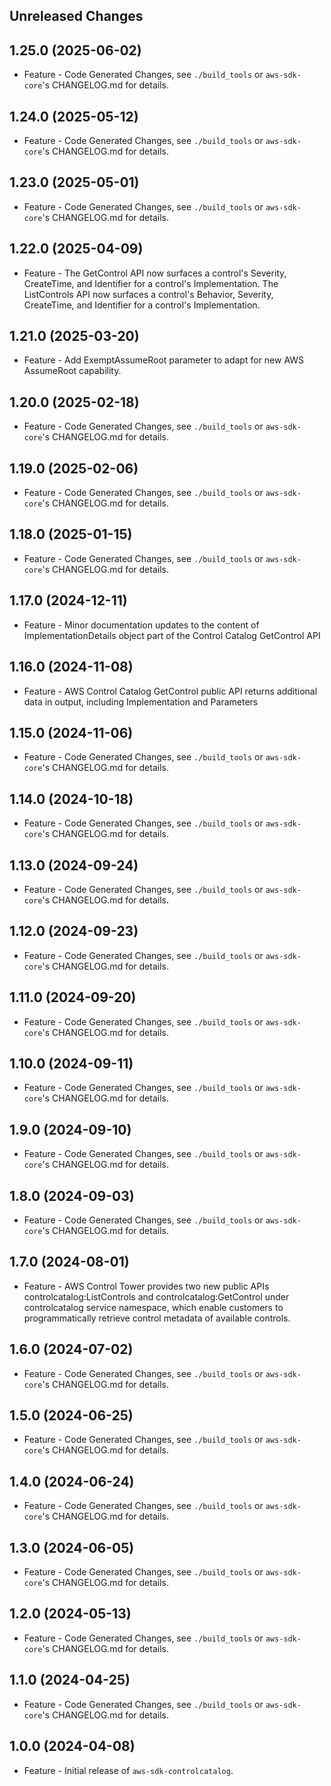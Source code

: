 Unreleased Changes
------------------

1.25.0 (2025-06-02)
------------------

* Feature - Code Generated Changes, see `./build_tools` or `aws-sdk-core`'s CHANGELOG.md for details.

1.24.0 (2025-05-12)
------------------

* Feature - Code Generated Changes, see `./build_tools` or `aws-sdk-core`'s CHANGELOG.md for details.

1.23.0 (2025-05-01)
------------------

* Feature - Code Generated Changes, see `./build_tools` or `aws-sdk-core`'s CHANGELOG.md for details.

1.22.0 (2025-04-09)
------------------

* Feature - The GetControl API now surfaces a control's Severity, CreateTime, and Identifier for a control's Implementation. The ListControls API now surfaces a control's Behavior, Severity, CreateTime, and Identifier for a control's Implementation.

1.21.0 (2025-03-20)
------------------

* Feature - Add ExemptAssumeRoot parameter to adapt for new AWS AssumeRoot capability.

1.20.0 (2025-02-18)
------------------

* Feature - Code Generated Changes, see `./build_tools` or `aws-sdk-core`'s CHANGELOG.md for details.

1.19.0 (2025-02-06)
------------------

* Feature - Code Generated Changes, see `./build_tools` or `aws-sdk-core`'s CHANGELOG.md for details.

1.18.0 (2025-01-15)
------------------

* Feature - Code Generated Changes, see `./build_tools` or `aws-sdk-core`'s CHANGELOG.md for details.

1.17.0 (2024-12-11)
------------------

* Feature - Minor documentation updates to the content of ImplementationDetails object part of the Control Catalog GetControl API

1.16.0 (2024-11-08)
------------------

* Feature - AWS Control Catalog GetControl public API returns additional data in output, including Implementation and Parameters

1.15.0 (2024-11-06)
------------------

* Feature - Code Generated Changes, see `./build_tools` or `aws-sdk-core`'s CHANGELOG.md for details.

1.14.0 (2024-10-18)
------------------

* Feature - Code Generated Changes, see `./build_tools` or `aws-sdk-core`'s CHANGELOG.md for details.

1.13.0 (2024-09-24)
------------------

* Feature - Code Generated Changes, see `./build_tools` or `aws-sdk-core`'s CHANGELOG.md for details.

1.12.0 (2024-09-23)
------------------

* Feature - Code Generated Changes, see `./build_tools` or `aws-sdk-core`'s CHANGELOG.md for details.

1.11.0 (2024-09-20)
------------------

* Feature - Code Generated Changes, see `./build_tools` or `aws-sdk-core`'s CHANGELOG.md for details.

1.10.0 (2024-09-11)
------------------

* Feature - Code Generated Changes, see `./build_tools` or `aws-sdk-core`'s CHANGELOG.md for details.

1.9.0 (2024-09-10)
------------------

* Feature - Code Generated Changes, see `./build_tools` or `aws-sdk-core`'s CHANGELOG.md for details.

1.8.0 (2024-09-03)
------------------

* Feature - Code Generated Changes, see `./build_tools` or `aws-sdk-core`'s CHANGELOG.md for details.

1.7.0 (2024-08-01)
------------------

* Feature - AWS Control Tower provides two new public APIs controlcatalog:ListControls and controlcatalog:GetControl under controlcatalog service namespace, which enable customers to programmatically retrieve control metadata of available controls.

1.6.0 (2024-07-02)
------------------

* Feature - Code Generated Changes, see `./build_tools` or `aws-sdk-core`'s CHANGELOG.md for details.

1.5.0 (2024-06-25)
------------------

* Feature - Code Generated Changes, see `./build_tools` or `aws-sdk-core`'s CHANGELOG.md for details.

1.4.0 (2024-06-24)
------------------

* Feature - Code Generated Changes, see `./build_tools` or `aws-sdk-core`'s CHANGELOG.md for details.

1.3.0 (2024-06-05)
------------------

* Feature - Code Generated Changes, see `./build_tools` or `aws-sdk-core`'s CHANGELOG.md for details.

1.2.0 (2024-05-13)
------------------

* Feature - Code Generated Changes, see `./build_tools` or `aws-sdk-core`'s CHANGELOG.md for details.

1.1.0 (2024-04-25)
------------------

* Feature - Code Generated Changes, see `./build_tools` or `aws-sdk-core`'s CHANGELOG.md for details.

1.0.0 (2024-04-08)
------------------

* Feature - Initial release of `aws-sdk-controlcatalog`.

